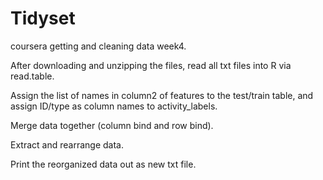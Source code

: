 # Tidyset
coursera getting and cleaning data week4. 

After downloading and unzipping the files, read all txt files into R via read.table.

Assign the list of names in column2 of features to the test/train table, and assign ID/type as column names to activity_labels.

Merge data together (column bind and row bind).

Extract and rearrange data.

Print the reorganized data out as new txt file.
